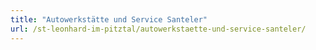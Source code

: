 ```yaml
---
title: "Autowerkstätte und Service Santeler"
url: /st-leonhard-im-pitztal/autowerkstaette-und-service-santeler/
---
```

